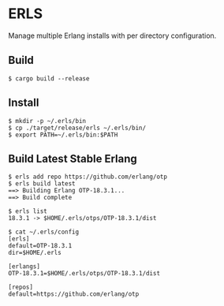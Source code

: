 ERLS
=====

Manage multiple Erlang installs with per directory configuration.

## Build

```
$ cargo build --release
```

## Install

```
$ mkdir -p ~/.erls/bin
$ cp ./target/release/erls ~/.erls/bin/
$ export PATH=~/.erls/bin:$PATH
```

## Build Latest Stable Erlang

```
$ erls add repo https://github.com/erlang/otp
$ erls build latest
==> Building Erlang OTP-18.3.1...
==> Build complete
```

```
$ erls list
18.3.1 -> $HOME/.erls/otps/OTP-18.3.1/dist
```

```
$ cat ~/.erls/config
[erls]
default=OTP-18.3.1
dir=$HOME/.erls

[erlangs]
OTP-18.3.1=$HOME/.erls/otps/OTP-18.3.1/dist

[repos]
default=https://github.com/erlang/otp
```
